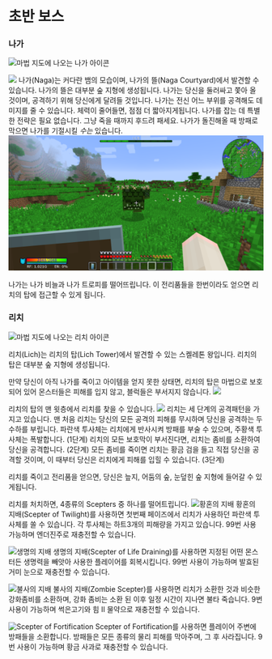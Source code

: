 # 초반 보스

### 나가

![마법 지도에 나오는 나가 아이콘](nagamap.png)

![](naga.png)
나가(Naga)는 커다란 뱀의 모습이며, 나가의 뜰(Naga Courtyard)에서 발견할 수 있습니다. 나가의 뜰은 대부분 숲 지형에 생성됩니다.
나가는 당신을 둘러싸고 쫓아 올 것이며, 공격하기 위해 당신에게 달려들 것입니다. 나가는 전신 어느 부위를 공격해도 데미지를 줄 수 있습니다. 체력이 줄어들면, 점점 더 짧아지게됩니다. 나가를 잡는 데 특별한 전략은 필요 없습니다. 그냥 죽을 때까지 후드려 패세요. 나가가 돌진해올 때 방패로 막으면 나가를 기절시킬 *수는* 있습니다.
![기절한 나가](Naga_stun.png)

나가는 나가 비늘과 나가 트로피를 떨어뜨립니다. 이 전리품들을 한번이라도 얻으면 리치의 탑에 접근할 수 있게 됩니다.


### 리치

![마법 지도에 나오는 리치 아이콘](lichmap.png)

리치(Lich)는 리치의 탑(Lich Tower)에서 발견할 수 있는 스켈레톤 왕입니다. 리치의 탑은 대부분 숲 지형에 생성됩니다.

만약 당신이 아직 나가를 죽이고 아이템을 얻지 못한 상태면, 리치의 탑은 마법으로 보호되어 있어 몬스터들은 피해를 입지 않고, 블럭들은 부서지지 않습니다.
![](lich_locked.png)

리치의 탑의 맨 윗층에서 리치를 찾을 수 있습니다.
![](lich.png)
리치는 세 단계의 공격패턴을 가지고 있습니다.
맨 처음 리치는 당신의 모든 공격의 피해를 무시하며 당신을 공격하는 두 수하를 부립니다. 파란색 투사체는 리치에게 반사시켜 방패를 부술 수 있으며, 주황색 투사체는 폭발합니다. (1단계)
리치의 모든 보호막이 부서진다면, 리치는 좀비를 소환하여 당신을 공격합니다. (2단계)
모든 좀비를 죽이면 리치는 황금 검을 들고 직접 당신을 공격할 것이며, 이 때부터 당신은 리치에게 피해를 입힐 수 있습니다. (3단계)

리치를 죽이고 전리품을 얻으면, 당신은 늪지, 어둠의 숲, 눈덮힌 숲 지형에 들어갈 수 있게됩니다.

리치를 처치하면, 4종류의 Scepters 중 하나를 떨어트립니다.
![황혼의 지배](item:twilightforest:twilight_scepter)
황혼의 지배(Scepter of Twilight)를 사용하면 첫번째 페이즈에서 리치가 사용하던 파란색 투사체를 쏠 수 있습니다. 각 투사체는 하트3개의 피해량을 가지고 있습니다. 99번 사용 가능하며 엔더진주로 재충전할 수 있습니다.

![생명의 지배](item:twilightforest:lifedrain_scepter)
생명의 지배(Scepter of Life Draining)를 사용하면 지정된 어떤 몬스터든 생명력을 빼앗아 사용한 플레이어를 회복시킵니다. 99번 사용이 가능하며 발효된 거미 눈으로 재충전할 수 있습니다.

![불사의 지배](item:twilightforest:zombie_scepter)
불사의 지배(Zombie Scepter)를 사용하면 리치가 소환한 것과 비슷한 강화좀비를 소환하며, 강화 좀비는 소환 된 이후 일정 시간이 지나면 불타 죽습니다. 9번 사용이 가능하며 썩은고기와 힘 II 물약으로 재충전할 수 있습니다.

![Scepter of Fortification](item:twilightforest:shield_scepter)
Scepter of Fortification를 사용하면 플레이어 주변에 방패들을 소환합니다. 방패들은 모든 종류의 물리 피해를 막아주며, 그 후 사라집니다. 9번 사용이 가능하며 황금 사과로 재충전할 수 있습니다.
